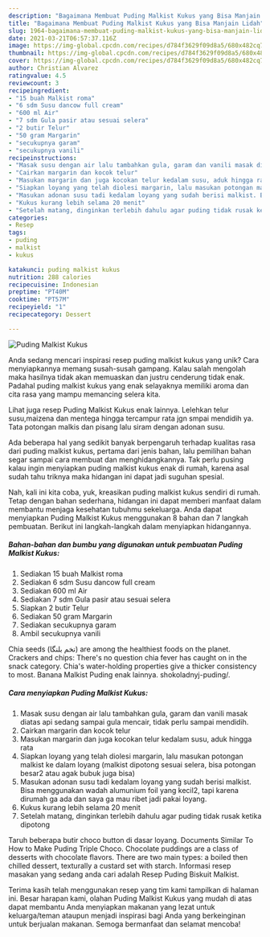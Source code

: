 ```yaml
---
description: "Bagaimana Membuat Puding Malkist Kukus yang Bisa Manjain Lidah"
title: "Bagaimana Membuat Puding Malkist Kukus yang Bisa Manjain Lidah"
slug: 1964-bagaimana-membuat-puding-malkist-kukus-yang-bisa-manjain-lidah
date: 2021-03-21T06:57:37.116Z
image: https://img-global.cpcdn.com/recipes/d784f3629f09d8a5/680x482cq70/puding-malkist-kukus-foto-resep-utama.jpg
thumbnail: https://img-global.cpcdn.com/recipes/d784f3629f09d8a5/680x482cq70/puding-malkist-kukus-foto-resep-utama.jpg
cover: https://img-global.cpcdn.com/recipes/d784f3629f09d8a5/680x482cq70/puding-malkist-kukus-foto-resep-utama.jpg
author: Christian Alvarez
ratingvalue: 4.5
reviewcount: 3
recipeingredient:
- "15 buah Malkist roma"
- "6 sdm Susu dancow full cream"
- "600 ml Air"
- "7 sdm Gula pasir atau sesuai selera"
- "2 butir Telur"
- "50 gram Margarin"
- "secukupnya garam"
- "secukupnya vanili"
recipeinstructions:
- "Masak susu dengan air lalu tambahkan gula, garam dan vanili masak diatas api sedang sampai gula mencair, tidak perlu sampai mendidih."
- "Cairkan margarin dan kocok telur"
- "Masukan margarin dan juga kocokan telur kedalam susu, aduk hingga rata"
- "Siapkan loyang yang telah diolesi margarin, lalu masukan potongan malkist ke dalam loyang (malkist dipotong sesuai selera, bisa potongan besar2 atau agak bubuk juga bisa)"
- "Masukan adonan susu tadi kedalam loyang yang sudah berisi malkist. Bisa menggunakan wadah alumunium foil yang kecil2, tapi karena dirumah ga ada dan saya ga mau ribet jadi pakai loyang."
- "Kukus kurang lebih selama 20 menit"
- "Setelah matang, dinginkan terlebih dahulu agar puding tidak rusak ketika dipotong"
categories:
- Resep
tags:
- puding
- malkist
- kukus

katakunci: puding malkist kukus 
nutrition: 288 calories
recipecuisine: Indonesian
preptime: "PT40M"
cooktime: "PT57M"
recipeyield: "1"
recipecategory: Dessert

---
```



![Puding Malkist Kukus](https://img-global.cpcdn.com/recipes/d784f3629f09d8a5/680x482cq70/puding-malkist-kukus-foto-resep-utama.jpg)

Anda sedang mencari inspirasi resep puding malkist kukus yang unik? Cara menyiapkannya memang susah-susah gampang. Kalau salah mengolah maka hasilnya tidak akan memuaskan dan justru cenderung tidak enak. Padahal puding malkist kukus yang enak selayaknya memiliki aroma dan cita rasa yang mampu memancing selera kita.

Lihat juga resep Puding Malkist Kukus enak lainnya. Lelehkan telur susu,maizena dan mentega hingga tercampur rata jgn smpai mendidih ya. Tata potongan malkis dan pisang lalu siram dengan adonan susu.

Ada beberapa hal yang sedikit banyak berpengaruh terhadap kualitas rasa dari puding malkist kukus, pertama dari jenis bahan, lalu pemilihan bahan segar sampai cara membuat dan menghidangkannya. Tak perlu pusing kalau ingin menyiapkan puding malkist kukus enak di rumah, karena asal sudah tahu triknya maka hidangan ini dapat jadi suguhan spesial.


Nah, kali ini kita coba, yuk, kreasikan puding malkist kukus sendiri di rumah. Tetap dengan bahan sederhana, hidangan ini dapat memberi manfaat dalam membantu menjaga kesehatan tubuhmu sekeluarga. Anda dapat menyiapkan Puding Malkist Kukus menggunakan 8 bahan dan 7 langkah pembuatan. Berikut ini langkah-langkah dalam menyiapkan hidangannya.

<!--inarticleads1-->

##### Bahan-bahan dan bumbu yang digunakan untuk pembuatan Puding Malkist Kukus:

1. Sediakan 15 buah Malkist roma
1. Sediakan 6 sdm Susu dancow full cream
1. Sediakan 600 ml Air
1. Sediakan 7 sdm Gula pasir atau sesuai selera
1. Siapkan 2 butir Telur
1. Sediakan 50 gram Margarin
1. Sediakan secukupnya garam
1. Ambil secukupnya vanili


Chia seeds (تخم بلنگا) are among the healthiest foods on the planet. Crackers and chips: There&#39;s no question chia fever has caught on in the snack category. Chia&#39;s water-holding properties give a thicker consistency to most. Banana Malkist Puding enak lainnya. shokoladnyj-puding/. 

<!--inarticleads2-->

##### Cara menyiapkan Puding Malkist Kukus:

1. Masak susu dengan air lalu tambahkan gula, garam dan vanili masak diatas api sedang sampai gula mencair, tidak perlu sampai mendidih.
1. Cairkan margarin dan kocok telur
1. Masukan margarin dan juga kocokan telur kedalam susu, aduk hingga rata
1. Siapkan loyang yang telah diolesi margarin, lalu masukan potongan malkist ke dalam loyang (malkist dipotong sesuai selera, bisa potongan besar2 atau agak bubuk juga bisa)
1. Masukan adonan susu tadi kedalam loyang yang sudah berisi malkist. Bisa menggunakan wadah alumunium foil yang kecil2, tapi karena dirumah ga ada dan saya ga mau ribet jadi pakai loyang.
1. Kukus kurang lebih selama 20 menit
1. Setelah matang, dinginkan terlebih dahulu agar puding tidak rusak ketika dipotong


Taruh beberapa butir choco button di dasar loyang. Documents Similar To How to Make Puding Triple Choco. Chocolate puddings are a class of desserts with chocolate flavors. There are two main types: a boiled then chilled dessert, texturally a custard set with starch. Informasi resep masakan yang sedang anda cari adalah Resep Puding Biskuit Malkist. 

Terima kasih telah menggunakan resep yang tim kami tampilkan di halaman ini. Besar harapan kami, olahan Puding Malkist Kukus yang mudah di atas dapat membantu Anda menyiapkan makanan yang lezat untuk keluarga/teman ataupun menjadi inspirasi bagi Anda yang berkeinginan untuk berjualan makanan. Semoga bermanfaat dan selamat mencoba!
